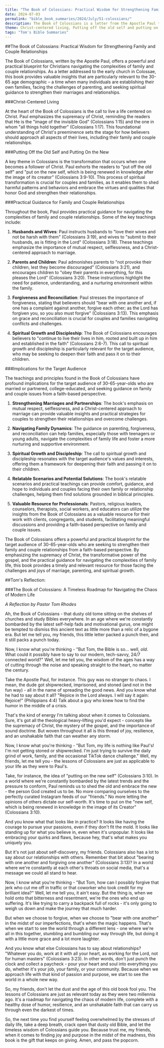 ```yaml
---
title: "The Book of Colossians: Practical Wisdom for Strengthening Family and Couple Relationships - Tom's Summaries 63"
date: 2024-07-03
permalink: "bible_book_summaries/2024/July/51-colossians/"
description: The Book of Colossians is a letter from the Apostle Paul to the Church in Colossae. Paul warns Christians against false teachings and emphasizes the supremacy and sufficiency of Christ in all things.
theme: Christ-centered living, Putting off the old self and putting on the new, Practical guidance for family and couple relationships, Husbands and wives, Parents and children, Forgiveness and reconciliation, Spiritual growth and discipleship, Implications for the target audience of 30-65-year-olds, Strengthening marriages and partnerships, Navigating family dynamics, Spiritual growth and discipleship, Relatable scenarios and potential solutions, Valuable resource for professionals
tags: "Tom's Bible Summaries"
---
```


##The Book of Colossians: Practical Wisdom for Strengthening Family and Couple Relationships

The Book of Colossians, written by the Apostle Paul, offers a powerful and practical blueprint for Christians navigating the complexities of family and couple relationships. As a letter addressed to the early church in Colossae, this book provides valuable insights that are particularly relevant to the 30-65 age demographic – a time when many individuals are establishing their own families, facing the challenges of parenting, and seeking spiritual guidance to strengthen their marriages and relationships.

###Christ-Centered Living

At the heart of the Book of Colossians is the call to live a life centered on Christ. Paul emphasizes the supremacy of Christ, reminding the readers that He is the "image of the invisible God" (Colossians 1:15) and the one in whom "all things hold together" (Colossians 1:17). This foundational understanding of Christ's preeminence sets the stage for how believers should approach all aspects of their lives, including their family and couple relationships.

###Putting Off the Old Self and Putting On the New

A key theme in Colossians is the transformation that occurs when one becomes a follower of Christ. Paul exhorts the readers to "put off the old self" and "put on the new self, which is being renewed in knowledge after the image of its creator" (Colossians 3:9-10). This process of spiritual transformation is crucial for couples and families, as it enables them to shed harmful patterns and behaviors and embrace the virtues and qualities that honor God and strengthen their relationships.

###Practical Guidance for Family and Couple Relationships

Throughout the book, Paul provides practical guidance for navigating the complexities of family and couple relationships. Some of the key teachings include:

1. **Husbands and Wives**: Paul instructs husbands to "love their wives and not be harsh with them" (Colossians 3:19), and wives to "submit to their husbands, as is fitting in the Lord" (Colossians 3:18). These teachings emphasize the importance of mutual respect, selflessness, and a Christ-centered approach to marriage.

2. **Parents and Children**: Paul admonishes parents to "not provoke their children, lest they become discouraged" (Colossians 3:21), and encourages children to "obey their parents in everything, for this pleases the Lord" (Colossians 3:20). These instructions highlight the need for patience, understanding, and a nurturing environment within the family.

3. **Forgiveness and Reconciliation**: Paul stresses the importance of forgiveness, stating that believers should "bear with one another and, if one has a complaint against another, forgive each other; as the Lord has forgiven you, so you also must forgive" (Colossians 3:13). This emphasis on grace and reconciliation is crucial for couples and families navigating conflicts and challenges.

4. **Spiritual Growth and Discipleship**: The Book of Colossians encourages believers to "continue to live their lives in him, rooted and built up in him and established in the faith" (Colossians 2:6-7). This call to spiritual growth and discipleship is particularly relevant for the target audience, who may be seeking to deepen their faith and pass it on to their children.

###Implications for the Target Audience

The teachings and principles found in the Book of Colossians have profound implications for the target audience of 30-65-year-olds who are married or partnered, college-educated, and seeking guidance on family and couple issues from a faith-based perspective.

1. **Strengthening Marriages and Partnerships**: The book's emphasis on mutual respect, selflessness, and a Christ-centered approach to marriage can provide valuable insights and practical strategies for couples to strengthen their relationships and overcome challenges.

2. **Navigating Family Dynamics**: The guidance on parenting, forgiveness, and reconciliation can help families, especially those with teenagers or young adults, navigate the complexities of family life and foster a more nurturing and supportive environment.

3. **Spiritual Growth and Discipleship**: The call to spiritual growth and discipleship resonates with the target audience's values and interests, offering them a framework for deepening their faith and passing it on to their children.

4. **Relatable Scenarios and Potential Solutions**: The book's relatable scenarios and practical teachings can provide comfort, guidance, and hope to individuals and couples facing their own family or relationship challenges, helping them find solutions grounded in biblical principles.

5. **Valuable Resource for Professionals**: Pastors, religious leaders, counselors, therapists, social workers, and educators can utilize the insights from the Book of Colossians as a valuable resource for their work with clients, congregants, and students, facilitating meaningful discussions and providing a faith-based perspective on family and couple issues.

The Book of Colossians offers a powerful and practical blueprint for the target audience of 30-65-year-olds who are seeking to strengthen their family and couple relationships from a faith-based perspective. By emphasizing the supremacy of Christ, the transformative power of the gospel, and the practical guidance for navigating the complexities of family life, this book provides a timely and relevant resource for those facing the challenges and joys of marriage, parenting, and spiritual growth.

##Tom's Reflection: 

###The Book of Colossians: A Timeless Roadmap for Navigating the Chaos of Modern Life

*A Reflection by Pastor Tom Rhodes*

Ah, the Book of Colossians - that dusty old tome sitting on the shelves of churches and study Bibles everywhere. In an age where we're constantly bombarded by the latest self-help fads and motivational gurus, one might be tempted to dismiss this ancient text as little more than a relic of a bygone era. But let me tell you, my friends, this little letter packed a punch then, and it still packs a punch today.

Now, I know what you're thinking - "But Tom, the Bible is so... well, _old_. What could it possibly have to say to our modern, tech-savvy, 24/7 connected world?" Well, let me tell you, the wisdom of the ages has a way of cutting through the noise and speaking straight to the heart, no matter the century.

Take the Apostle Paul, for instance. This guy was no stranger to chaos. I mean, the dude got shipwrecked, imprisoned, and stoned (and not in the fun way) - all in the name of spreading the good news. And you know what he had to say about it all? "Rejoice in the Lord always. I will say it again: Rejoice!" (Philippians 4:4) Talk about a guy who knew how to find the humor in the middle of a crisis.

That's the kind of energy I'm talking about when it comes to Colossians. Sure, it's got all the theological heavy-lifting you'd expect - concepts like the supremacy of Christ, the mystery of the gospel, and the importance of sound doctrine. But woven throughout it all is this thread of joy, resilience, and an unshakable faith that can weather any storm.

Now, I know what you're thinking - "But Tom, my life is nothing like Paul's! I'm not getting stoned or shipwrecked. I'm just trying to survive the daily grind of work, family, and the occasional TikTok dance challenge." Well, my friends, let me tell you - the lessons of Colossians are just as applicable to your life as they were to Paul's.

Take, for instance, the idea of "putting on the new self" (Colossians 3:10). In a world where we're constantly bombarded by the latest trends and the pressure to conform, Paul reminds us to shed the old and embrace the new - the person God created us to be. No more comparing ourselves to the perfectly curated Instagram feeds of our "friends." No more letting the opinions of others dictate our self-worth. It's time to put on the "new self, which is being renewed in knowledge in the image of its Creator" (Colossians 3:10).

And you know what that looks like in practice? It looks like having the courage to pursue your passions, even if they don't fit the mold. It looks like standing up for what you believe in, even when it's unpopular. It looks like embracing your quirks and flaws, because hey, that's what makes you uniquely you.

But it's not just about self-discovery, my friends. Colossians also has a lot to say about our relationships with others. Remember that bit about "bearing with one another and forgiving one another" (Colossians 3:13)? In a world where we're constantly at each other's throats on social media, that's a message we could all stand to hear.

Now, I know what you're thinking - "But Tom, how can I possibly forgive that jerk who cut me off in traffic or that coworker who took credit for my brilliant idea?" Well, let me tell you, it ain't easy. But the thing is, when we hold onto that bitterness and resentment, we're the ones who end up suffering. It's like trying to carry a backpack full of rocks - it's only going to weigh us down and make the journey that much harder.

But when we choose to forgive, when we choose to "bear with one another" in the midst of our imperfections, that's when the magic happens. That's when we start to see the world through a different lens - one where we're all in this together, stumbling and bumbling our way through life, but doing it with a little more grace and a lot more laughter.

And you know what else Colossians has to say about relationships? "Whatever you do, work at it with all your heart, as working for the Lord, not for human masters" (Colossians 3:23). In other words, don't just punch the clock and collect a paycheck - pour your heart and soul into everything you do, whether it's your job, your family, or your community. Because when we approach life with that kind of passion and purpose, we start to see the world in a whole new way.

So, my friends, don't let the dust and the age of this old book fool you. The lessons of Colossians are just as relevant today as they were two millennia ago. It's a roadmap for navigating the chaos of modern life, complete with a healthy dose of humor, resilience, and an unshakable faith that can carry us through even the darkest of times.

So, the next time you find yourself feeling overwhelmed by the stresses of daily life, take a deep breath, crack open that dusty old Bible, and let the timeless wisdom of Colossians guide you. Because trust me, my friends, when it comes to finding joy and purpose in the midst of the madness, this book is the gift that keeps on giving. Amen, and pass the popcorn.


